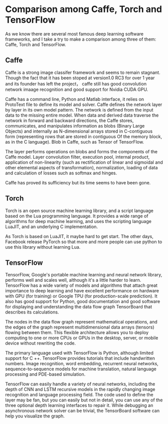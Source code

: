 # Comparison among Caffe, Torch and TensorFlow

As we know there are several most famous deep learning software frameworks, and I take a try to make a comparison among three of them: Caffe, Torch and TensorFlow.  

## Caffe

Caffe is a strong image classifer framework and seems to remain stagnant. Though the fact that it has been stoped at version1.0 RC3 for over 1 year and its founder has left the project， caffe still has good convolution network imaage recognition and good support for Nvidia CUDA GPU.  

Caffe has a command line, Python and Matlab interface, it relies on ProtoText file to define its model and solver. Caffe defines the network layer by layer in its own model pattern. The network is defined from the input data to the missing entire model. When data and derived data traverse the network in forward and backward directions, the Caffe stores, communicates, and manipulates information as blobs (Binary Large Objects) and internally as N-dimensional arrays stored in C-contiguous form (representing rows that are stored in contiguous Of the memory block, as in the C language). Blob in Caffe, such as Tensor of TensorFlow.  

The layer performs operations on blobs and forms the components of the Caffe model. Layer convolution filter, execution pool, internal product, application of non-linearity (such as rectification of linear and sigmoidal and other elemental aspects of transformation), normalization, loading of data and calculation of losses such as softmax and hinges.  

Caffe has proved its sufficiency but its time seems to have been gone.

## Torch

Torch is an open source machine learning library, and a script language based on the Lua programming language. It provides a wide range of algorithms for deep machine learning, and uses the scripting language LuaJIT, and an underlying C implementation.  

As Torch is based on LuaJIT, it maybe hard to get start. The other days, Facebook release PyTorch so that more and more people can use python to use this library without learning Lua.  

## TensorFlow

TensorFlow, Google's portable machine learning and neural network library, performs well and scales well, although it's a little harder to learn. TensorFlow has a wide variety of models and algorithms that attach great importance to deep learning and have excellent performance on hardware with GPU (for training) or Google TPU (for production-scale prediction). It also has good support for Python, good documentation and good software for displaying and understanding the data flow graph TensorBoard that describes its calculations.  

The nodes in the data flow graph represent mathematical operations, and the edges of the graph represent multidimensional data arrays (tensors) flowing between them. This flexible architecture allows you to deploy computing to one or more CPUs or GPUs in the desktop, server, or mobile device without rewriting the code.   

The primary language used with TensorFlow is Python, although limited support for C ++. TensorFlow provides tutorials that include handwritten numbers. Image recognition, word embedding, recurrent neural networks, sequence-to-sequence models for machine translation, natural language processing and PDE-based simulation.   

TensorFlow can easily handle a variety of neural networks, including the depth of CNN and LSTM recursive models in the rapidly changing image recognition and language processing field. The code used to define the layer may be fan, but you can easily but not in detail, you can use any of the three optional depth learning interfaces to repair it. While debugging an asynchronous network solver can be trivial, the TensorBoard software can help you visualize the graph.



